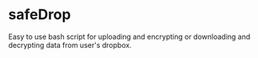 # safeDrop
Easy to use bash script for uploading and encrypting or downloading and decrypting data from user's dropbox.
